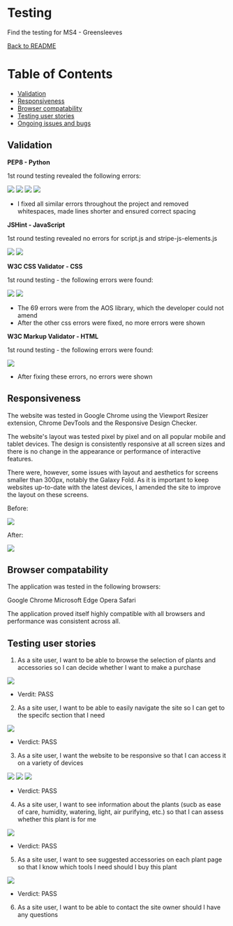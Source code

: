 # Testing

Find the testing for MS4 - Greensleeves

[Back to README](https://github.com/lmw95/MS4-greensleeves#ms4---greensleeves)

# Table of Contents
* [Validation](https://github.com/lmw95/MS4-greensleeves/blob/main/TESTING.md#validation)
* [Responsiveness](https://github.com/lmw95/MS4-greensleeves/blob/main/TESTING.md#responsiveness)
* [Browser compatability](https://github.com/lmw95/MS4-greensleeves/blob/main/TESTING.md#browser-compatability)
* [Testing user stories](https://github.com/lmw95/MS4-greensleeves/blob/main/TESTING.md#testing-user-stories)
* [Ongoing issues and bugs]()

## **Validation**

**PEP8 - Python**

1st round testing revealed the following errors:

![](https://github.com/lmw95/MS4-greensleeves/blob/main/documentation/testing/python-errors.png)
![](https://github.com/lmw95/MS4-greensleeves/blob/main/documentation/testing/python-errors-2.png)
![](https://github.com/lmw95/MS4-greensleeves/blob/main/documentation/testing/python-errors-3.png)
![](https://github.com/lmw95/MS4-greensleeves/blob/main/documentation/testing/python-errors-4.png)

* I fixed all similar errors throughout the project and removed whitespaces, made lines shorter and ensured correct spacing

**JSHint - JavaScript**

1st round testing revealed no errors for script.js and stripe-js-elements.js

![](https://github.com/lmw95/MS4-greensleeves/blob/main/documentation/testing/js-errors-script.png)
![](https://github.com/lmw95/MS4-greensleeves/blob/main/documentation/testing/js-errors-stripe.png)

**W3C CSS Validator - CSS**

1st round testing - the following errors were found:

![](https://github.com/lmw95/MS4-greensleeves/blob/main/documentation/testing/css-errors.png)
![](https://github.com/lmw95/MS4-greensleeves/blob/main/documentation/testing/css-errors-2.png)

* The 69 errors were from the AOS library, which the developer could not amend
* After the other css errors were fixed, no more errors were shown

**W3C Markup Validator - HTML**

1st round testing - the following errors were found:

![](https://github.com/lmw95/MS4-greensleeves/blob/main/documentation/testing/markup-errors.png)

* After fixing these errors, no errors were shown

## **Responsiveness**

The website was tested in Google Chrome using the Viewport Resizer extension, Chrome DevTools and the Responsive Design Checker.

The website's layout was tested pixel by pixel and on all popular mobile and tablet devices. The design is consistently responsive at all screen sizes and there is no change in the appearance or performance of interactive features.

There were, however, some issues with layout and aesthetics for screens smaller than 300px, notably the Galaxy Fold. As it is important to keep websites up-to-date with the latest devices, I amended the site to improve the layout on these screens.

Before:

![](https://github.com/lmw95/MS4-greensleeves/blob/main/documentation/testing/responsive-errors.png)

After:

![](https://github.com/lmw95/MS4-greensleeves/blob/main/documentation/testing/responsive-fix.png)

## **Browser compatability**

The application was tested in the following browsers:

Google Chrome
Microsoft Edge
Opera
Safari

The application proved itself highly compatible with all browsers and performance was consistent across all.

## **Testing user stories**

1) As a site user, I want to be able to browse the selection of plants and accessories so I can decide whether I want to make a purchase

![](https://github.com/lmw95/MS4-greensleeves/blob/main/documentation/testing/us-1.png)

* Verdit: PASS

2) As a site user, I want to be able to easily navigate the site so I can get to the specifc section that I need

![](https://github.com/lmw95/MS4-greensleeves/blob/main/documentation/testing/us-2.png)

* Verdict: PASS

3) As a site user, I want the website to be responsive so that I can access it on a variety of devices

![](https://github.com/lmw95/MS4-greensleeves/blob/main/documentation/testing/us-3(1).png)
![](https://github.com/lmw95/MS4-greensleeves/blob/main/documentation/testing/us-3(2).png)
![](https://github.com/lmw95/MS4-greensleeves/blob/main/documentation/testing/us-3(3).png)

* Verdict: PASS

4) As a site user, I want to see information about the plants (sucb as ease of care, humidity, watering, light, air purifying, etc.) so that I can assess whether this plant is for me

![](https://github.com/lmw95/MS4-greensleeves/blob/main/documentation/testing/us-4.png)

* Verdict: PASS

5) As a site user, I want to see suggested accessories on each plant page so that I know which tools I need should I buy this plant

![](https://github.com/lmw95/MS4-greensleeves/blob/main/documentation/testing/us-5.png)

* Verdict: PASS

6) As a site user, I want to be able to contact the site owner should I have any questions

![]()